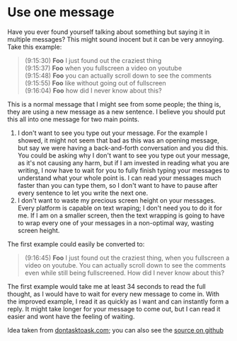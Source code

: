 # Use one message

Have you ever found yourself talking about something but saying it in
multiple messages? This might sound inocent but it can be very annoying.
Take this example:

> (9:15:30) **Foo** I just found out the craziest thing\
> (9:15:37) **Foo** when you fullscreen a video on youtube\
> (9:15:48) **Foo** you can actually scroll down to see the comments\
> (9:15:55) **Foo** like without going out of fullscreen\
> (9:16:04) **Foo** how did I never know about this?

This is a normal message that I might see from some people; the thing
is, they are using a new message as a new sentence. I believe you should
put this all into one message for two main points.

1.  I don\'t want to see you type out your message. For the example I
    showed, it might not seem that bad as this was an opening message,
    but say we were having a back-and-forth conversation and you did
    this. You could be asking why I don\'t want to see you type out your
    message, as it\'s not causing any harm, but if I am invested in
    reading what you are writing, I now have to wait for you to fully
    finish typing your messages to understand what your whole point is.
    I can read your messages much faster than you can type them, so I
    don\'t want to have to pause after every sentence to let you write
    the next one.
2.  I don\'t want to waste my precious screen height on your messages.
    Every platform is capable on text wraping; I don\'t need you to do
    it for me. If I am on a smaller screen, then the text wrapping is
    going to have to wrap every one of your messages in a non-optimal
    way, wasting screen height.

The first example could easily be converted to: 

> (9:16:45) **Foo** I just found out the craziest thing, when you
fullscreen a video on youtube. You can actually scroll down to see the
comments even while still being fullscreened. How did I never know about
this?

The first example would take me at least 34 seconds to read the full
thought, as I would have to wait for every new message to come in. With
the improved example, I read it as quickly as I want and can instantly
form a reply. It might take longer for your message to come out, but I
can read it easier and wont have the feeling of waiting.

Idea taken from [dontasktoask.com](https://dontasktoask.com/); you can
also see the [source on
github](https://github.com/AMTitan/useonemessage.com)
